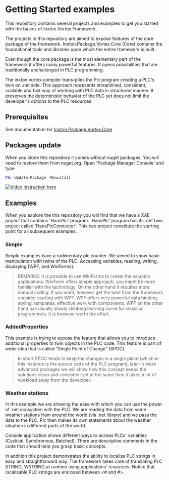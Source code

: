 # Getting Started examples

This repository contains several projects and examples to get you started with the basics of Inxton.Vortex.Framework.

The projects in this repository are aimed to expose features of the core package of the framework. Inxton.Package.Vortex.Core (Core) contains the foundational tools and libraries upon which the entire framework is built.

Even though the core package is the most elementary part of the framework it offers many powerful features. It opens possibilities that are traditionally unchallenged in PLC programming.

The inxton.vortex.compiler trans-piles the Plc program creating a PLC's twin on .net side. This approach represents streamlined, consistent, scalable and fast way of working with PLC data in structured manner. It preserves the deterministic behavior of the PLC yet does not limit the developer's options to the PLC resources.

## Prerequisites

See documentation for [Inxton.Package.Vortex.Core](https://github.com/Inxton/documentation/blob/master/Inxton.Package.Vortex.Core/README.MD)

## Packages update

When you clone this repository it comes without nuget packages. You will need to restore them from nuget.org.
Open 'Package Manager Console' and type

~~~ PowerShell
PS> Update-Package -Reinstall
~~~

[![Video instruction here](https://img.youtube.com/vi/11e8PGABB_U/0.jpg)](https://www.youtube.com/watch?v=11e8PGABB_U&feature=youtu.be "Update packages")


## Examples

When you explore the this repository you will find that we have a XAE project that contains 'HansPlc' program. 'HansPlc' program has its .net twin project called 'HansPlcConnector'. This two project constitute the starting point for all subsequent examples.

### Simple

*Simple* examples have a rudimentary plc counter. We aimed to show basic manipulation with twins of the PLC. Accessing variables, reading, writing, displaying (WPF, and WinForms).

> REMARKS: It is possible to use WinForms to create the valuable applications. WinForm offers simple approach, you might be more familiar with the technology. On the other hand it requires more manual coding. If you want, however get the best from the framework consider starting with WPF. WPF offers very powerful data binding, styling, templates, effective work with components. WPF on the other hand has usually slowly climbing learning curve for classical programmers. It is however worth the effort.

### AddedProperties

This example is trying to expose the feature that allows you to introduce additional properties to twin objects in the PLC code. This feature is part of wider idea that is called "Single Point of Change" (SPOC).

> In short SPOC tends to keep the changes in a single place (which in this instance is the source code of the PLC program), later in more advanced packages we will show how this concept keeps the solutions clean and consistent yet at the same time it takes a lot of workload away from the developer.

### Weather stations

In this example we are showing the ease with which you can use the power of .net ecosystem with the PLC. We are reading the data from some weather stations from around the world (via .net library) and we pass the data to the PLC. Plc then makes its own statements about the weather situation in different parts of the world.

Console application shows different ways to access PLCs' variables (Cyclical, Synchronous, Batched). There are descriptive comments in the code that should help you grasp basic concepts.

In addition this project demonstrates the ability to localize PLC strings in easy and straightforward way. The framework takes care of translating PLC STRING, WSTRING at runtime using applications' resources. Notice that localizable PLC strings are enclosed between <# and #>.
